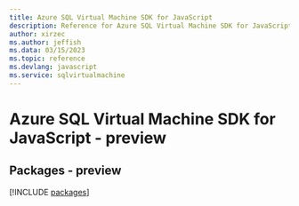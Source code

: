 ```yaml
---
title: Azure SQL Virtual Machine SDK for JavaScript
description: Reference for Azure SQL Virtual Machine SDK for JavaScript
author: xirzec
ms.author: jeffish
ms.data: 03/15/2023
ms.topic: reference
ms.devlang: javascript
ms.service: sqlvirtualmachine
---
```

# Azure SQL Virtual Machine SDK for JavaScript - preview
## Packages - preview
[!INCLUDE [packages](sql-virtual-machine-index.md)]
